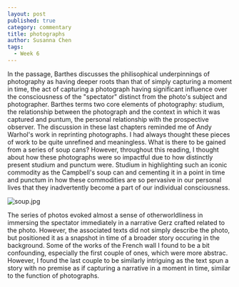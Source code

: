 ```yaml
---
layout: post
published: true
category: commentary
title: photographs
author: Susanna Chen
tags:
  - Week 6
---
```

In the passage, Barthes discusses the philisophical underpinnings of photography as having deeper roots than that of simply capturing a moment in time, the act of capturing a photograph having significant influence over the consciousness of the "spectator" distinct from the photo's subject and photographer. Barthes terms two core elements of photography: studium, the relationship between the photograph and the context in which it was captured and puntum, the personal relationship with the prospective observer. The discussion in these last chapters reminded me of Andy Warhol's work in reprinting photographs. I had always thought these pieces of work to be quite unrefined and meaningless. What is there to be gained from a series of soup cans? However, throughout this reading, I thought about how these photographs were so impactful due to how distinctly present studium and punctum were. Studium in highlighting such an iconic commodity as the Campbell's soup can and cementing it in a point in time and punctum in how these commodities are so pervasive in our personal lives that they inadvertently become a part of our individual consciousness.

![soup.jpg]({{site.baseurl}}/assets/soup.jpg)

The series of photos evoked almost a sense of otherworldliness in immersing the spectator immediately in a narrative Gerz crafted related to the photo. However, the associated texts did not simply describe the photo, but positioned it as a snapshot in time of a broader story occuring in the background. Some of the works of the French wall I found to be a bit confounding, especially the first couple of ones, which were more abstrac. However, I found the last couple to be similarly  intriguing as the text spun a story with no premise as if capturing a narrative in a moment in time, similar to the function of photographs.



